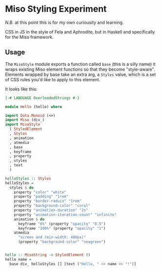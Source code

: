 # Miso Styling Experiment

*N.B.* at this point this is for my own curiousity and learning.

CSS in JS in the style of Fela and Aphrodite, but in Haskell and specifically for the Miso framework.

## Usage

The `MisoStyle` module exports a function called `base` (this is a silly name) it wraps existing Miso element functions so that they become "style-aware". Elements wrapped by base take an extra arg, a `Styles` value, which is a set of CSS rules you'd like to apply to this element.

It looks like this:

```haskell
{-# LANGUAGE OverloadedStrings #-}

module Hello (hello) where

import Data.Monoid (<>)
import Miso (div_)
import MisoStyle
  ( StyledElement
  , Styles
  , animation
  , atmedia
  , base
  , keyframe
  , property
  , styles
  , text
  )

helloStyles :: Styles
helloStyles =
  styles $ do
    property "color" "white"
    property "padding" "1rem"
    property "border-raduis" "1rem"
    property "background-color" "coral"
    property "animation-duration" "2s"
    property "animation-iteration-count" "infinite"
    animation $ do
      keyframe "0%" (property "opacity" "0.5")
      keyframe "100%" (property "opacity" "1")
    atmedia
      "screen and (min-width: 400px)"
      (property "background-color" "seagreen")


hello :: MisoString -> StyledElement ()
hello name =
  base div_ helloStyles [] [text ("Hello, " <> name <> "!")]
```
